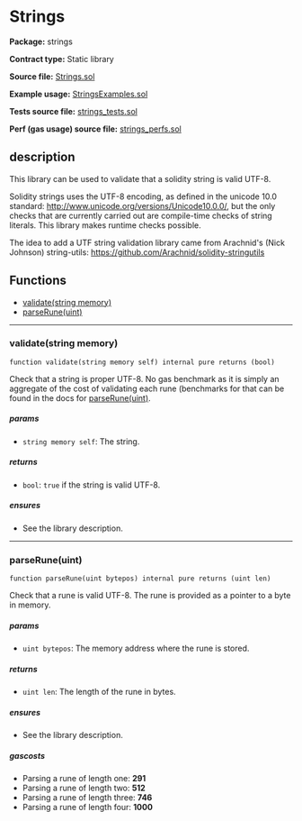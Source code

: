 # Strings



**Package:** strings

**Contract type:** Static library

**Source file:** [Strings.sol](../../src/strings/Strings.sol)


**Example usage:** [StringsExamples.sol](../../examples/strings/StringsExamples.sol)


**Tests source file:** [strings_tests.sol](../../test/strings/strings_tests.sol)


**Perf (gas usage) source file:** [strings_perfs.sol](../../perf/strings/strings_perfs.sol)


## description

This library can be used to validate that a solidity string is valid UTF-8.

Solidity strings uses the UTF-8 encoding, as defined in the unicode 10.0 standard: http://www.unicode.org/versions/Unicode10.0.0/, but the only checks that are currently carried out are compile-time checks of string literals. This library makes runtime checks possible.

The idea to add a UTF string validation library came from Arachnid's (Nick Johnson) string-utils: https://github.com/Arachnid/solidity-stringutils

## Functions

- [validate(string memory)](#validatestring-memory)
- [parseRune(uint)](#parseruneuint)

***

### validate(string memory)

`function validate(string memory self) internal pure returns (bool)`

Check that a string is proper UTF-8. No gas benchmark as it is simply an aggregate of the cost of validating each rune (benchmarks for that can be found in the docs for [parseRune(uint)](#parseruneuint).

##### params

- `string memory self`: The string.


##### returns

- `bool`: `true` if the string is valid UTF-8.

##### ensures

- See the library description.

***

### parseRune(uint)

`function parseRune(uint bytepos) internal pure returns (uint len)`

Check that a rune is valid UTF-8. The rune is provided as a pointer to a byte in memory.

##### params

- `uint bytepos`: The memory address where the rune is stored.


##### returns

- `uint len`: The length of the rune in bytes.

##### ensures

- See the library description.
##### gascosts

- Parsing a rune of length one: **291**
- Parsing a rune of length two: **512**
- Parsing a rune of length three: **746**
- Parsing a rune of length four: **1000**

